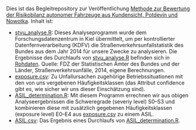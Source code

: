 Dies ist das Begleitrepository zur Veröffentlichung [Methode zur Bewertung der Risikobilanz autonomer Fahrzeuge aus Kundensicht, Potdevin und Nowotka](https://...). Inhalt ist:

 * [stvu_analyse.R](stvu_analyse.R): Dieses Analyseprogramm wurde dem Forschungsdatenzentrum in Kiel übermittelt, um per kontrollierter Datenfernverarbeitung (KDFV) die Straßenverkehrsunfallstatistik des Bundes aus dem Jahr 2014 für unsere Zwecke zu analysieren. Die Ergebnisse des Durchlaufs von [stvu_analyse.R](stvu_analyse.R) befinden sich in [Rohdaten](Rohdaten). Quelle: FDZ der Statistischen Ämter des Bundes und der Länder, Straßenverkehrsunfälle, 2014, eigene Berechnungen.
 * [exposure.csv](exposure.csv): Zu Unfallursachen zugehörige Betriebssituationen mit den von uns vergebenen Häufigkeitsklassen (das Attribut confidence gibt es, wie sicher wir uns dieser Einschätzung sind).
 * [ASIL_determination.R](ASIL_determination.R): Mit diesem Programm errechnen wir aus obigen Analyseergebnissen die Schweregrade (severiy level) S0–S3 und kombinieren diese mit zusätzlich gegebenen Häufigkeitsklassen (exposure level) E0–E4 aus [exposure.csv](exposure.csv) zu einem ASIL.
 * [ASIL.csv](ASIL.csv): Das Ergebnis eines Durchlaufs von [ASIL_determination.R](ASIL_determination.R).
